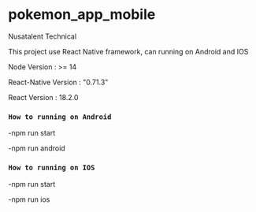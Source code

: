 # pokemon_app_mobile

Nusatalent Technical

This project use React Native framework, can running on Android and IOS

Node Version : >= 14

React-Native Version : "0.71.3"

React Version : 18.2.0

### `How to running on Android`

-npm run start

-npm run android

### `How to running on IOS `

-npm run start

-npm run ios
